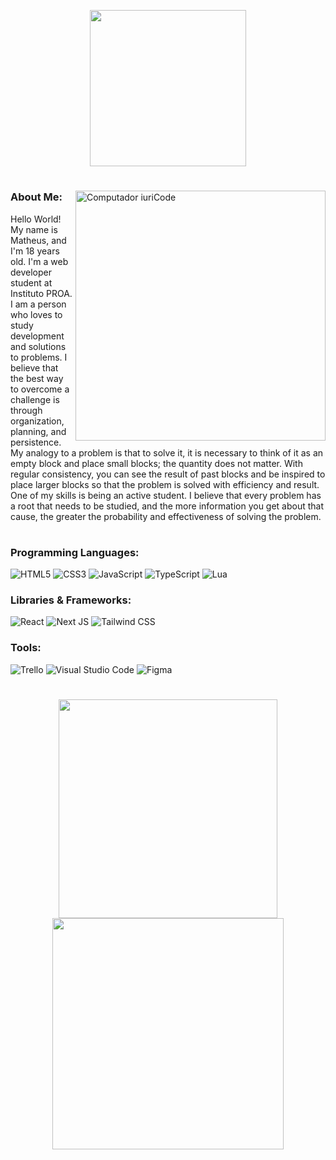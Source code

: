 <p align="center">
<img width="250px" src="https://res.cloudinary.com/dpmtqiciw/image/upload/v1678710094/image_2_syxchb.png">
</p>
<h1></h1>

<img src="https://raw.githubusercontent.com/MicaelliMedeiros/micaellimedeiros/master/image/computer-illustration.png" min-width="400px" max-width="400px" width="400px" align="right" alt="Computador iuriCode">

<h3>About Me:</h3>
Hello World! My name is Matheus, and I'm 18 years old. I'm a web developer student at Instituto PROA. I am a person who loves to study development and solutions to problems. I believe that the best way to overcome a challenge is through organization, planning, and persistence. My analogy to a problem is that to solve it, it is necessary to think of it as an empty block and place small blocks; the quantity does not matter. With regular consistency, you can see the result of past blocks and be inspired to place larger blocks so that the problem is solved with efficiency and result. One of my skills is being an active student. I believe that every problem has a root that needs to be studied, and the more information you get about that cause, the greater the probability and effectiveness of solving the problem.
<h1></h1>

<h3>Programming Languages:</h3>
<p align="left">
 
![HTML5](https://img.shields.io/badge/html5-%23E34F26.svg?style=for-the-badge&logo=html5&logoColor=white)
![CSS3](https://img.shields.io/badge/css3-%231572B6.svg?style=for-the-badge&logo=css3&logoColor=white)
![JavaScript](https://img.shields.io/badge/javascript-%23323330.svg?style=for-the-badge&logo=javascript&logoColor=%23F7DF1E)
![TypeScript](https://img.shields.io/badge/TypeScript-3178C6.svg?style=for-the-badge&logo=TypeScript&logoColor=white)
![Lua](https://img.shields.io/badge/lua-%232C2D72.svg?style=for-the-badge&logo=lua&logoColor=white)
  
</p>

<h3>Libraries & Frameworks:</h3>

![React](https://img.shields.io/badge/react-%2320232a.svg?style=for-the-badge&logo=react&logoColor=%2361DAFB)
![Next JS](https://img.shields.io/badge/Next.js-000000.svg?style=for-the-badge&logo=nextdotjs&logoColor=white)
![Tailwind CSS](https://img.shields.io/badge/Tailwind%20CSS-06B6D4.svg?style=for-the-badge&logo=Tailwind-CSS&logoColor=white)

<h3>Tools:</h3>

![Trello](https://img.shields.io/badge/Trello-0052CC.svg?style=for-the-badge&logo=Trello&logoColor=white)
![Visual Studio Code](https://img.shields.io/badge/Visual%20Studio%20Code-007ACC.svg?style=for-the-badge&logo=Visual-Studio-Code&logoColor=white)
![Figma](https://img.shields.io/badge/Figma-F24E1E.svg?style=for-the-badge&logo=Figma&logoColor=white)

<h1></h1>

<div align="center">
<img style="width:350px;" src="https://github-readme-stats-sigma-five.vercel.app/api?username=MatheusVSN&show_icons=true&theme=radical">
<img style="width:370px;" src="https://github-readme-stats-sigma-five.vercel.app/api/top-langs/?username=MatheusVSN&layout=compact&theme=radical">
</div>

<h1></h1>
